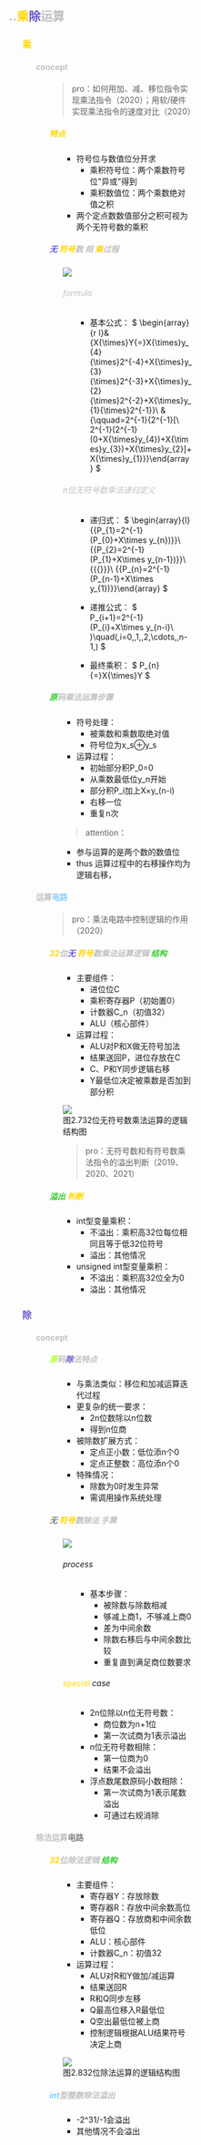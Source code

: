 <div style="float: left; width: 64%; padding: 1%;">

##  <span style="color: silver;"> ..<span style="color: Gold;">乘</span><span style="color: SlateBlue;">除</span>运算  

<ul>

###  <span style="color: Gold;">乘</span>

<ul>

####  <span style="color: silver;">concept

<ul>

>pro：如何用加、减、移位指令实现乘法指令（2020）；用软/硬件实现乘法指令的速度对比（2020）  

##### <span style="color: Gold;">特点

<ul>

- 符号位与数值位分开求
  - 乘积符号位：两个乘数符号位"异或"得到
  - 乘积数值位：两个乘数绝对值之积
- 两个定点数数值部分之积可视为两个无符号数的乘积

</ul>

#####  <span style="color: silver;"><span style="color: SlateBlue;">无</span> <span style="color: Gold;">符号</span>数 相 <span style="color: Gold;">乘</span>过程

<ul>

![](https://cdn-mineru.openxlab.org.cn/model-mineru/prod/e9db16b99b4414f5ea84bd89e7c11ec1810c2c66dcab7d40d3de91283d2f650b.jpg)  

######  <span style="color: silver;">formula

<ul>

- 基本公式：
$
\begin{array}{r l}&{X{\times}Y{=}X{\times}y_{4}{\times}2^{-4}+X{\times}y_{3}{\times}2^{-3}+X{\times}y_{2}{\times}2^{-2}+X{\times}y_{1}{\times}2^{-1}}\\ &{\qquad=2^{-1}\{2^{-1}[\ 2^{-1}(2^{-1}(0+X{\times}y_{4})+X{\times}y_{3})+X{\times}y_{2}]+X{\times}y_{1}\}}\end{array}
$  

</ul>

######  <span style="color: silver;">n位无符号数乘法递归定义

<ul>

- 递归式：
$
\begin{array}{l}{{P_{1}=2^{-1}(P_{0}+X\times y_{n})}}\\ {{P_{2}=2^{-1}(P_{1}+X\times y_{n-1})}}\\ {{{}}}\\ {{P_{n}=2^{-1}(P_{n-1}+X\times y_{1})}}\end{array}
$  

- 递推公式：
$
P_{i+1}=2^{-1}(P_{i}+X\times y_{n-i}\ )\quad(\,i=0,\,1,\,2,\cdots,\,n-1\,)
$  

- 最终乘积：
$
P_{n}{=}X{\times}Y
$  

</ul>

</ul>

#####  <span style="color: silver;"> <span style="color: LimeGreen;">原</span>码乘法运算步骤

<ul>

- 符号处理：
  - 被乘数和乘数取绝对值
  - 符号位为x_s⊕y_s
- 运算过程：
  - 初始部分积P_0=0
  - 从乘数最低位y_n开始
  - 部分积P_i加上X×y_(n-i)
  - 右移一位
  - 重复n次

>attention： 

- 参与运算的是两个数的数值位
- thus 运算过程中的右移操作均为逻辑右移，  

</ul>

</ul>

####  <span style="color: silver;">运算<span style="color: LightSkyBlue;">电路  

<ul>

>pro：乘法电路中控制逻辑的作用（2020）  

#####  <span style="color: silver;"> <span style="color: Gold;">32</span>位<span style="color: SlateBlue;">无</span> <span style="color: Gold;">符号</span>数乘法运算逻辑 <span style="color: LimeGreen;">结构</span>

<ul>

- 主要组件：
  - 进位位C
  - 乘积寄存器P（初始置0）
  - 计数器C_n（初值32）
  - ALU（核心部件）
- 运算过程：
  - ALU对P和X做无符号加法
  - 结果送回P，进位存放在C
  - C、P和Y同步逻辑右移
  - Y最低位决定被乘数是否加到部分积

![](https://cdn-mineru.openxlab.org.cn/model-mineru/prod/8b2f2efb8fb8e06dba5d1e1515aadb7d8ddaed5027b92202ab8b99fb2db85ef1.jpg)  
图2.732位无符号数乘法运算的逻辑结构图  

>pro：无符号数和有符号数乘法指令的溢出判断（2019、2020、2021）  

</ul>

#####  <span style="color: silver;"> <span style="color: LimeGreen;">溢出</span> <span style="color: Gold;">判断</span>

<ul>

- int型变量乘积：
  - 不溢出：乘积高32位每位相同且等于低32位符号
  - 溢出：其他情况
- unsigned int型变量乘积：
  - 不溢出：乘积高32位全为0
  - 溢出：其他情况

</ul>

</ul>

</ul>

### <span style="color: SlateBlue;">除</span>

<ul>

####   <span style="color: silver;">concept

<ul>

#####  <span style="color: silver;"> <span style="color: GreenYellow;">原</span>码<span style="color: SlateBlue;">除</span>法特点

<ul>

- 与乘法类似：移位和加减运算迭代过程
- 更复杂的统一要求：
  - 2n位数除以n位数
  - 得到n位商
- 被除数扩展方式：
  - 定点正小数：低位添n个0
  - 定点正整数：高位添n个0
- 特殊情况：
  - 除数为0时发生异常
  - 需调用操作系统处理

</ul>

#####  <span style="color: silver;"><span style="color: gray;">无</span> <span style="color: Gold;">符号</span>数除法 手算

<ul>

![](https://cdn-mineru.openxlab.org.cn/model-mineru/prod/b22578c8487627eb2d6a4c43646e4c36db3f32c45ffb58d5a241672596cd920b.jpg)  

###### process

<ul>

- 基本步骤：
  - 被除数与除数相减
  - 够减上商1，不够减上商0
  - 差为中间余数
  - 除数右移后与中间余数比较
  - 重复直到满足商位数要求

</ul>

######  <span style="color: Gold;">special</span> case

<ul>

- 2n位除以n位无符号数：
  - 商位数为n+1位
  - 第一次试商为1表示溢出
- n位无符号数相除：
  - 第一位商为0
  - 结果不会溢出
- 浮点数尾数原码小数相除：
  - 第一次试商为1表示尾数溢出
  - 可通过右规消除

</ul>

</ul>

</ul>

####  <span style="color: silver;">除法运算<span style="color: gray;">电路  

<ul>

#####  <span style="color: silver;"> <span style="color: Gold;">32</span>位除法逻辑 <span style="color: LimeGreen;">结构</span>

<ul>

- 主要组件：
  - 寄存器Y：存放除数
  - 寄存器R：存放中间余数高位
  - 寄存器Q：存放商和中间余数低位
  - ALU：核心部件
  - 计数器C_n：初值32
- 运算过程：
  - ALU对R和Y做加/减运算
  - 结果送回R
  - R和Q同步左移
  - Q最高位移入R最低位
  - Q空出最低位被上商
  - 控制逻辑根据ALU结果符号决定上商

![](https://cdn-mineru.openxlab.org.cn/model-mineru/prod/99e080eafaeaa56c6e3b0cb75bcae35c36ab081b32783fa2a18c159d18a06bda.jpg)  
图2.832位除法运算的逻辑结构图  

</ul>

#####  <span style="color: silver;"><span style="color: LightSkyBlue;">int</span>型整数除法溢出

<ul>

- -2^31/-1会溢出
- 其他情况不会溢出

</ul>

</ul>

</ul>

</ul>

</div>
<div style="float: right; width: 26%; padding: 1%;">

</div>
<div style="clear: both;"></div>
